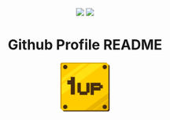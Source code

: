 <div align="center">
  <img src="https://komarev.com/ghpvc/?username=1upCommunity"/>
  <a href="https://1upCommunity.github.io">
    <img src="https://img.shields.io/badge/Github Page-demo-informational?style=flat&amp;logo=%3C%3E&amp;logoColor=white&amp;color=2bbc8a" style="max-width: 100%;"/>
  </a>
</div>

<h1 align="center">Github Profile README</h1>

<div align="center"><img width="100" src="https://github.com/1upCommunity/.github/blob/main/1upLogo.png"/></div>

